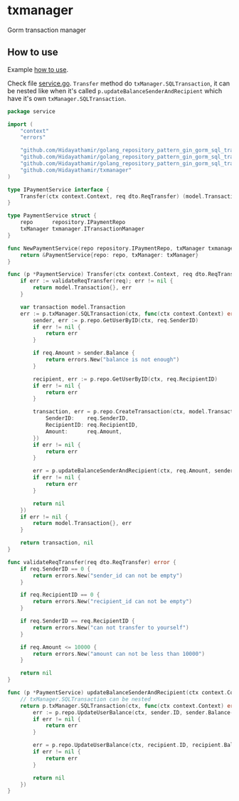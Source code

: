 # txmanager

Gorm transaction manager

## How to use

Example [how to use](https://github.com/Hidayathamir/golang_repository_pattern_gin_gorm_sql_transaction).

Check file [service.go](https://github.com/Hidayathamir/golang_repository_pattern_gin_gorm_sql_transaction/blob/main/api/v1/payment/service/service.go). `Transfer` method do `txManager.SQLTransaction`, it can be nested like when it's called `p.updateBalanceSenderAndRecipient` which have it's own `txManager.SQLTransaction`.

```go
package service

import (
	"context"
	"errors"

	"github.com/Hidayathamir/golang_repository_pattern_gin_gorm_sql_transaction/api/v1/payment/dto"
	"github.com/Hidayathamir/golang_repository_pattern_gin_gorm_sql_transaction/api/v1/payment/repository"
	"github.com/Hidayathamir/golang_repository_pattern_gin_gorm_sql_transaction/database/model"
	"github.com/Hidayathamir/txmanager"
)

type IPaymentService interface {
	Transfer(ctx context.Context, req dto.ReqTransfer) (model.Transaction, error)
}

type PaymentService struct {
	repo      repository.IPaymentRepo
	txManager txmanager.ITransactionManager
}

func NewPaymentService(repo repository.IPaymentRepo, txManager txmanager.ITransactionManager) IPaymentService {
	return &PaymentService{repo: repo, txManager: txManager}
}

func (p *PaymentService) Transfer(ctx context.Context, req dto.ReqTransfer) (model.Transaction, error) {
	if err := validateReqTransfer(req); err != nil {
		return model.Transaction{}, err
	}

	var transaction model.Transaction
	err := p.txManager.SQLTransaction(ctx, func(ctx context.Context) error {
		sender, err := p.repo.GetUserByID(ctx, req.SenderID)
		if err != nil {
			return err
		}

		if req.Amount > sender.Balance {
			return errors.New("balance is not enough")
		}

		recipient, err := p.repo.GetUserByID(ctx, req.RecipientID)
		if err != nil {
			return err
		}

		transaction, err = p.repo.CreateTransaction(ctx, model.Transaction{
			SenderID:    req.SenderID,
			RecipientID: req.RecipientID,
			Amount:      req.Amount,
		})
		if err != nil {
			return err
		}

		err = p.updateBalanceSenderAndRecipient(ctx, req.Amount, sender, recipient)
		if err != nil {
			return err
		}

		return nil
	})
	if err != nil {
		return model.Transaction{}, err
	}

	return transaction, nil
}

func validateReqTransfer(req dto.ReqTransfer) error {
	if req.SenderID == 0 {
		return errors.New("sender_id can not be empty")
	}

	if req.RecipientID == 0 {
		return errors.New("recipient_id can not be empty")
	}

	if req.SenderID == req.RecipientID {
		return errors.New("can not transfer to yourself")
	}

	if req.Amount <= 10000 {
		return errors.New("amount can not be less than 10000")
	}

	return nil
}

func (p *PaymentService) updateBalanceSenderAndRecipient(ctx context.Context, transferAmount int, sender model.User, recipient model.User) error {
	// txManager.SQLTransaction can be nested
	return p.txManager.SQLTransaction(ctx, func(ctx context.Context) error {
		err := p.repo.UpdateUserBalance(ctx, sender.ID, sender.Balance-transferAmount)
		if err != nil {
			return err
		}

		err = p.repo.UpdateUserBalance(ctx, recipient.ID, recipient.Balance+transferAmount)
		if err != nil {
			return err
		}

		return nil
	})
}
```